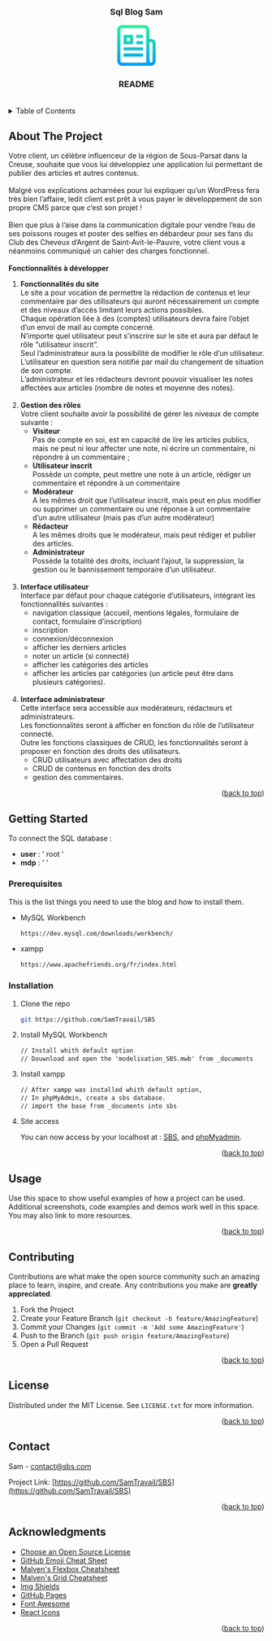 <!-- PROJECT LOGO -->
<br />
  <h3 align="center">Sql Blog Sam</h3>
<div align="center">
    <a href="https://github.com/SamTravail/SBS">
    <img src="asset/img/logo_rdm.png" alt="logo_rdm" width="80" height="80">
  </a>

  <h3 align="center">README</h3>
<br>
</div>
<!-- TABLE OF CONTENTS -->
<details>
  <summary>Table of Contents</summary>
  <ol>
    <li>
      <a href="#about-the-project">About The Project</a>
    </li>
    <li>
      <a href="#getting-started">Getting Started</a>
      <ul>
        <li><a href="#prerequisites">Prerequisites</a></li>
        <li><a href="#installation">Installation</a></li>
      </ul>
    </li>
    <li><a href="#usage">Usage</a></li>
    <li><a href="#contributing">Contributing</a></li>
    <li><a href="#license">License</a></li>
    <li><a href="#contact">Contact</a></li>
    <li><a href="#acknowledgments">Acknowledgments</a></li>
  </ol>
</details>



<!-- ABOUT THE PROJECT -->
## About The Project

Votre client, un célèbre influenceur de la région de Sous-Parsat dans la Creuse,
souhaite que vous lui développiez une application lui permettant de publier des articles et autres
contenus.
<br><br>
Malgré vos explications acharnées pour lui expliquer qu’un WordPress fera très
bien l’affaire, ledit client est prêt à vous payer le développement de son propre CMS parce
que c’est son projet !
<br><br>
Bien que plus à l’aise dans la communication digitale pour vendre l’eau de ses poissons
rouges et poster des selfies en débardeur pour ses fans du Club des Cheveux d’Argent de
Saint-Avit-le-Pauvre, votre client vous a néanmoins communiqué un cahier des charges
fonctionnel.
<br><br>
**Fonctionnalités à développer**
<br>
1. **Fonctionnalités du site**<br>
   Le site a pour vocation de permettre la rédaction de contenus et leur commentaire
   par des utilisateurs qui auront nécessairement un compte et des niveaux d’accès
   limitant leurs actions possibles.<br>
   Chaque opération liée à des (comptes) utilisateurs devra faire l’objet d’un envoi de
   mail au compte concerné.<br>
   N’importe quel utilisateur peut s’inscrire sur le site et aura par défaut le rôle
   “utilisateur inscrit”.<br>
   Seul l’administrateur aura la possibilité de modifier le rôle d’un utilisateur. L’utilisateur
   en question sera notifié par mail du changement de situation de son compte.<br>
   L’administrateur et les rédacteurs devront pouvoir visualiser les notes affectées aux
   articles (nombre de notes et moyenne des notes).<br><br>
2. **Gestion des rôles**<br>
   Votre client souhaite avoir la possibilité de gérer les niveaux de compte suivante :
   * **Visiteur**<br>
   Pas de compte en soi, est en capacité de lire les articles publics, mais ne
   peut ni leur affecter une note, ni écrire un commentaire, ni répondre à un
   commentaire ;<br>
   * **Utilisateur inscrit**<br>
   Possède un compte, peut mettre une note à un article, rédiger un
   commentaire et répondre à un commentaire<br>
   * **Modérateur**<br>
   A les mêmes droit que l’utilisateur inscrit, mais peut en plus modifier ou
   supprimer un commentaire ou une réponse à un commentaire d’un autre
   utilisateur (mais pas d’un autre modérateur)
   * **Rédacteur**<br>
   A les mêmes droits que le modérateur, mais peut rédiger et publier des
   articles.
   * **Administrateur**<br>
   Possède la totalité des droits, incluant l’ajout, la suppression, la gestion ou le
   bannissement temporaire d’un utilisateur.<br><br>
3. **Interface utilisateur**<br>
   Interface par défaut pour chaque catégorie d’utilisateurs, intégrant les fonctionnalités
   suivantes :
   * navigation classique (accueil, mentions légales, formulaire de contact,
   formulaire d’inscription)
   * inscription
   * connexion/déconnexion
   * afficher les derniers articles
   * noter un article (si connecté)
   * afficher les catégories des articles
   * afficher les articles par catégories (un article peut être dans plusieurs
   catégories).<br><br>
4. **Interface administrateur**<br>
   Cette interface sera accessible aux modérateurs, rédacteurs et administrateurs.<br>
   Les fonctionnalités seront à afficher en fonction du rôle de l’utilisateur connecté.<br>
   Outre les fonctions classiques de CRUD, les fonctionnalités seront à proposer en
   fonction des droits des utilisateurs.<br>
   * CRUD utilisateurs avec affectation des droits
   * CRUD de contenus en fonction des droits
   * gestion des commentaires.


<p align="right">(<a href="#readme-top">back to top</a>)</p>

<!-- GETTING STARTED -->
## Getting Started

To connect the SQL database :
* **user** : ' root '
* **mdp** : ' '

### Prerequisites

This is the list things you need to use the blog and how to install them.
* MySQL Workbench
  ```sh
  https://dev.mysql.com/downloads/workbench/
  ```
* xampp
  ```sh
  https://www.apachefriends.org/fr/index.html
  ```  

### Installation

1. Clone the repo
   ```sh
   git https://github.com/SamTravail/SBS
   ```
2. Install MySQL Workbench
   ```
   // Install whith default option
   // Douwnload and open the 'modelisation_SBS.mwb' from _documents
   ```
3. Install xampp
   ```
   // After xampp was installed whith default option,
   // In phpMyAdmin, create a sbs database.
   // import the base from _documents into sbs
   ```
4. Site access
   
   You can now access by your localhost at : [SBS](http://localhost/sbs/index.php),
   and [phpMyadmin](http://localhost/phpmyadmin/index.php?route=/database/structure&db=sbs).
     
  


<p align="right">(<a href="#readme-top">back to top</a>)</p>



<!-- USAGE EXAMPLES -->
## Usage

Use this space to show useful examples of how a project can be used. Additional screenshots, code examples and demos work well in this space. You may also link to more resources.


<p align="right">(<a href="#readme-top">back to top</a>)</p>

<!-- CONTRIBUTING -->
## Contributing

Contributions are what make the open source community such an amazing place to learn, inspire, and create. Any contributions you make are **greatly appreciated**.


1. Fork the Project
2. Create your Feature Branch (`git checkout -b feature/AmazingFeature`)
3. Commit your Changes (`git commit -m 'Add some AmazingFeature'`)
4. Push to the Branch (`git push origin feature/AmazingFeature`)
5. Open a Pull Request

<p align="right">(<a href="#readme-top">back to top</a>)</p>



<!-- LICENSE -->
## License

Distributed under the MIT License. See `LICENSE.txt` for more information.

<p align="right">(<a href="#readme-top">back to top</a>)</p>



<!-- CONTACT -->
## Contact

Sam - contact@sbs.com

Project Link: [https://github.com/SamTravail/SBS](https://github.com/SamTravail/SBS)

<p align="right">(<a href="#readme-top">back to top</a>)</p>



<!-- ACKNOWLEDGMENTS -->
## Acknowledgments

* [Choose an Open Source License](https://choosealicense.com)
* [GitHub Emoji Cheat Sheet](https://www.webpagefx.com/tools/emoji-cheat-sheet)
* [Malven's Flexbox Cheatsheet](https://flexbox.malven.co/)
* [Malven's Grid Cheatsheet](https://grid.malven.co/)
* [Img Shields](https://shields.io)
* [GitHub Pages](https://pages.github.com)
* [Font Awesome](https://fontawesome.com)
* [React Icons](https://react-icons.github.io/react-icons/search)

<p align="right">(<a href="#readme-top">back to top</a>)</p>



<!-- MARKDOWN LINKS & IMAGES -->
<!-- https://www.markdownguide.org/basic-syntax/#reference-style-links -->
[contributors-shield]: https://img.shields.io/github/contributors/othneildrew/Best-README-Template.svg?style=for-the-badge
[contributors-url]: https://github.com/SamTravail/SBS/graphs/contributors
[forks-shield]: https://img.shields.io/github/forks/othneildrew/Best-README-Template.svg?style=for-the-badge
[forks-url]: https://github.com/SamTravail/SBS/network/members
[license-shield]: https://img.shields.io/github/license/othneildrew/Best-README-Template.svg?style=for-the-badge
[license-url]: https://github.com/SamTravail/SBS/blob/master/LICENSE.txt
[Next.js]: https://img.shields.io/badge/next.js-000000?style=for-the-badge&logo=nextdotjs&logoColor=white
[Next-url]: https://nextjs.org/
[React.js]: https://img.shields.io/badge/React-20232A?style=for-the-badge&logo=react&logoColor=61DAFB
[React-url]: https://reactjs.org/
[Vue.js]: https://img.shields.io/badge/Vue.js-35495E?style=for-the-badge&logo=vuedotjs&logoColor=4FC08D
[Vue-url]: https://vuejs.org/
[Angular.io]: https://img.shields.io/badge/Angular-DD0031?style=for-the-badge&logo=angular&logoColor=white
[Angular-url]: https://angular.io/
[Svelte.dev]: https://img.shields.io/badge/Svelte-4A4A55?style=for-the-badge&logo=svelte&logoColor=FF3E00
[Svelte-url]: https://svelte.dev/
[Laravel.com]: https://img.shields.io/badge/Laravel-FF2D20?style=for-the-badge&logo=laravel&logoColor=white
[Laravel-url]: https://laravel.com
[Bootstrap.com]: https://img.shields.io/badge/Bootstrap-563D7C?style=for-the-badge&logo=bootstrap&logoColor=white
[Bootstrap-url]: https://getbootstrap.com
[JQuery.com]: https://img.shields.io/badge/jQuery-0769AD?style=for-the-badge&logo=jquery&logoColor=white
[JQuery-url]: https://jquery.com 
